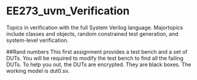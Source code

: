 # EE273_uvm_Verification
 Topics in verification with the full System Verilog language. Majortopics include classes and objects, random constrained test generation, and system-level verification.

##Rand numbers
This first assignment provides a test bench and a set of DUTs. You will be required to modify the test bench to find all the failing DUTs. To help you out, the DUTs are encrypted. They are black boxes. The working model is dut0.sv.
